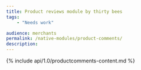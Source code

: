 ```yaml
---
title: Product reviews module by thirty bees
tags:
    - "Needs work"

audience: merchants
permalink: /native-modules/product-comments/
description:
---
```


{% include api/1.0/productcomments-content.md %}